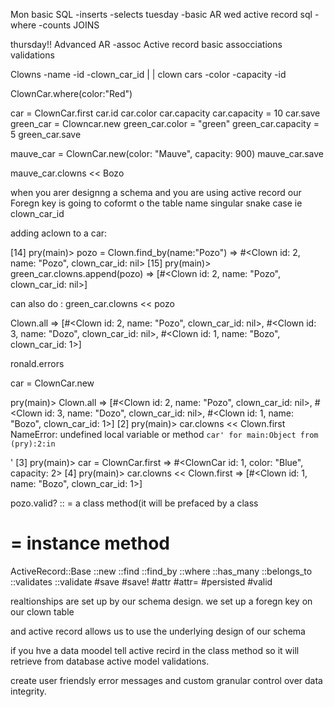Mon
basic SQL
-inserts
-selects
tuesday
-basic AR
wed
active record sql
-where 
-counts
JOINS

thursday!!
Advanced AR
-assoc
Active record
basic assocciations validations



Clowns
-name
-id
-clown_car_id
   |
   |
clown cars
-color
-capacity
-id

ClownCar.where(color:"Red")

car = ClownCar.first
car.id
car.color
car.capacity
car.capacity = 10
car.save
green_car = Clowncar.new
green_car.color = "green"
green_car.capacity = 5
green_car.save


mauve_car = ClownCar.new(color: "Mauve", capacity: 900)
mauve_car.save

mauve_car.clowns << Bozo

when you arer designng a schema and you are using active record our Foregn key is going to coformt o the table name singular snake case 
ie clown_car_id

adding aclown to a car:

[14] pry(main)> pozo = Clown.find_by(name:"Pozo")
=> #<Clown id: 2, name: "Pozo", clown_car_id: nil>
[15] pry(main)> green_car.clowns.append(pozo)
=> [#<Clown id: 2, name: "Pozo", clown_car_id: nil>]

can also do :
green_car.clowns << pozo

Clown.all
=> [#<Clown id: 2, name: "Pozo", clown_car_id: nil>,
 #<Clown id: 3, name: "Dozo", clown_car_id: nil>,
 #<Clown id: 1, name: "Bozo", clown_car_id: 1>]

ronald.errors

car = ClownCar.new

pry(main)> Clown.all
=> [#<Clown id: 2, name: "Pozo", clown_car_id: nil>,
 #<Clown id: 3, name: "Dozo", clown_car_id: nil>,
 #<Clown id: 1, name: "Bozo", clown_car_id: 1>]
[2] pry(main)> car.clowns << Clown.first
NameError: undefined local variable or method `car' for main:Object
from (pry):2:in `<main>'
[3] pry(main)> car = ClownCar.first
=> #<ClownCar id: 1, color: "Blue", capacity: 2>
[4] pry(main)> car.clowns << Clown.first
=> [#<Clown id: 1, name: "Bozo", clown_car_id: 1>]


pozo.valid?
:: = a class method(it will be prefaced by a class
# = instance method

ActiveRecord::Base
::new
::find
::find_by
::where
::has_many
::belongs_to
::validates
::validate
#save
#save!
#attr
#attr=
#persisted
#valid

realtionships are set up by our schema design.
we set up a foregn key on our clown table

and active record allows us to use the underlying design of our schema 

if you hve a data moodel tell active recird in the class method so it will retrieve from database 
active model validations.

create user friendsly error messages and custom granular control over data integrity.
















